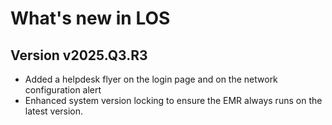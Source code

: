# What's new in LOS

## Version v2025.Q3.R3

>
- Added a helpdesk flyer on the login page and on the network configuration alert
- Enhanced system version locking to ensure the EMR always runs on the latest version.